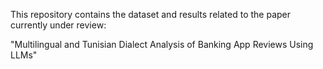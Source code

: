 This repository contains the dataset and results related to the paper currently under review:

"Multilingual and Tunisian Dialect Analysis of Banking App Reviews Using LLMs"
